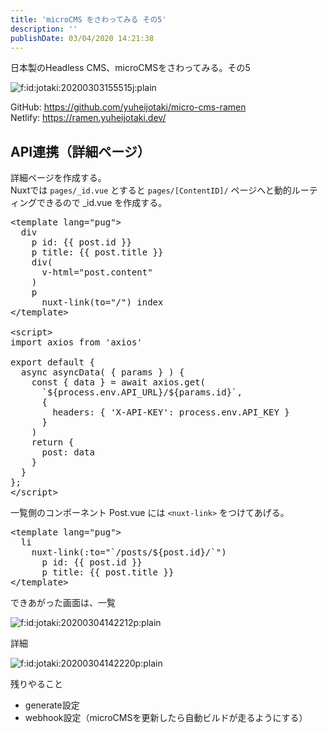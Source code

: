 ```yaml
---
title: 'microCMS をさわってみる その5'
description: ''
publishDate: 03/04/2020 14:21:38
---
```


<p>日本製のHeadless CMS、microCMSをさわってみる。その5</p>

<p><span itemscope itemtype="http://schema.org/Photograph"><img src="https://cdn-ak.f.st-hatena.com/images/fotolife/j/jotaki/20200303/20200303155515.jpg" alt="f:id:jotaki:20200303155515j:plain" title="f:id:jotaki:20200303155515j:plain" class="hatena-fotolife" itemprop="image"></span></p>

<p>GitHub: <a href="https://github.com/yuheijotaki/micro-cms-ramen">https://github.com/yuheijotaki/micro-cms-ramen</a><br />
Netlify: <a href="https://ramen.yuheijotaki.dev/">https://ramen.yuheijotaki.dev/</a></p>

<h2>API連携（詳細ページ）</h2>

<p>詳細ページを作成する。<br />
Nuxtでは <code>pages/_id.vue</code> とすると <code>pages/[ContentID]/</code> ページへと動的ルーティングできるので _id.vue を作成する。</p>

<pre class="code lang-javascript" data-lang="javascript" data-unlink>&lt;template lang=<span class="synConstant">&quot;pug&quot;</span>&gt;
  div
    p id: <span class="synIdentifier">{{</span> post.id <span class="synIdentifier">}}</span>
    p title: <span class="synIdentifier">{{</span> post.title <span class="synIdentifier">}}</span>
    div(
      v-html=<span class="synConstant">&quot;post.content&quot;</span>
    )
    p
      nuxt-link(to=<span class="synConstant">&quot;/&quot;</span>) index
&lt;/template&gt;

&lt;script&gt;
<span class="synStatement">import</span> axios from <span class="synConstant">'axios'</span>

<span class="synStatement">export</span> <span class="synStatement">default</span> <span class="synIdentifier">{</span>
  async asyncData( <span class="synIdentifier">{</span> params <span class="synIdentifier">}</span> ) <span class="synIdentifier">{</span>
    <span class="synStatement">const</span> <span class="synIdentifier">{</span> data <span class="synIdentifier">}</span> = await axios.get(
      `$<span class="synIdentifier">{</span>process.env.API_URL<span class="synIdentifier">}</span>/$<span class="synIdentifier">{</span>params.id<span class="synIdentifier">}</span>`,
      <span class="synIdentifier">{</span>
        headers: <span class="synIdentifier">{</span> <span class="synConstant">'X-API-KEY'</span>: process.env.API_KEY <span class="synIdentifier">}</span>
      <span class="synIdentifier">}</span>
    )
    <span class="synStatement">return</span> <span class="synIdentifier">{</span>
      post: data
    <span class="synIdentifier">}</span>
  <span class="synIdentifier">}</span>
<span class="synIdentifier">}</span>;
&lt;/script&gt;
</pre>

<p>一覧側のコンポーネント Post.vue には <code>&lt;nuxt-link&gt;</code> をつけてあげる。</p>

<pre class="code lang-javascript" data-lang="javascript" data-unlink>&lt;template lang=<span class="synConstant">&quot;pug&quot;</span>&gt;
  li
    nuxt-link(:to=<span class="synConstant">&quot;`/posts/${post.id}/`&quot;</span>)
      p id: <span class="synIdentifier">{{</span> post.id <span class="synIdentifier">}}</span>
      p title: <span class="synIdentifier">{{</span> post.title <span class="synIdentifier">}}</span>
&lt;/template&gt;
</pre>

<p>できあがった画面は、一覧</p>

<p><span itemscope itemtype="http://schema.org/Photograph"><img src="/images/hatena/20200304142212.png" alt="f:id:jotaki:20200304142212p:plain" title="f:id:jotaki:20200304142212p:plain" class="hatena-fotolife" itemprop="image"></span></p>

<p>詳細</p>

<p><span itemscope itemtype="http://schema.org/Photograph"><img src="/images/hatena/20200304142220.png" alt="f:id:jotaki:20200304142220p:plain" title="f:id:jotaki:20200304142220p:plain" class="hatena-fotolife" itemprop="image"></span></p>

<p>残りやること</p>

<ul>
<li>generate設定</li>
<li>webhook設定（microCMSを更新したら自動ビルドが走るようにする）</li>
</ul>
